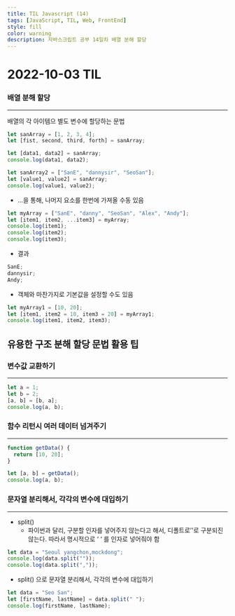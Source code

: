 ```yaml
---
title: TIL Javascript (14)
tags: [JavaScript, TIL, Web, FrontEnd]
style: fill
color: warning
description: 자바스크립트 공부 14일차 배열 분해 할당
---
```


# 2022-10-03 TIL

### 배열 분해 할당

---

배열의 각 아이템으 별도 변수에 할당하는 문법

```jsx
let sanArray = [1, 2, 3, 4];
let [fist, second, third, forth] = sanArray;

let [data1, data2] = sanArray;
console.log(data1, data2);

let sanArray2 = ["SanE", "dannysir", "SeoSan"];
let [value1, value2] = sanArray;
console.log(value1, value2);
```

- …을 통해, 나머지 요소를 한번에 가져올 수동 있음

```jsx
let myArray = ["SanE", "danny", "SeoSan", "Alex", "Andy"];
let [item1, item2, ...item3] = myArray;
console.log(item1);
console.log(item2);
console.log(item3);
```

- 결과

```jsx
SanE;
dannysir;
Andy;
```

- 객체와 마찬가지로 기본값을 설정할 수도 있음

```jsx
let myArray1 = [10, 20];
let [item1, item2 = 10, item3 = 20] = myArray1;
console.log(item1, item2, item3);
```

## 유용한 구조 분해 할당 문법 활용 팁

### 변수값 교환하기

---

```jsx
let a = 1;
let b = 2;
[a, b] = [b, a];
console.log(a, b);
```

### 함수 리턴시 여러 데이터 넘겨주기

---

```jsx
function getData() {
  return [10, 20];
}

let [a, b] = getData();
console.log(a, b);
```

### 문자열 분리해서, 각각의 변수에 대입하기

---

- split()
  - 파이썬과 달리, 구분할 인자를 넣어주지 않는다고 해서, 디폴트로’’로 구분되진 않는다. 따라서 명시적으로 ‘ ‘ 를 인자로 넣어줘야 함

```jsx
let data = "Seoul yangchon,mockdong";
console.log(data.split(""));
console.log(data.split(","));
```

- split() 으로 문자열 분리해서, 각각의 변수에 대입하기

```jsx
let data = "Seo San";
let [firstName, lastName] = data.split(" ");
console.log(firstName, lastName);
```
